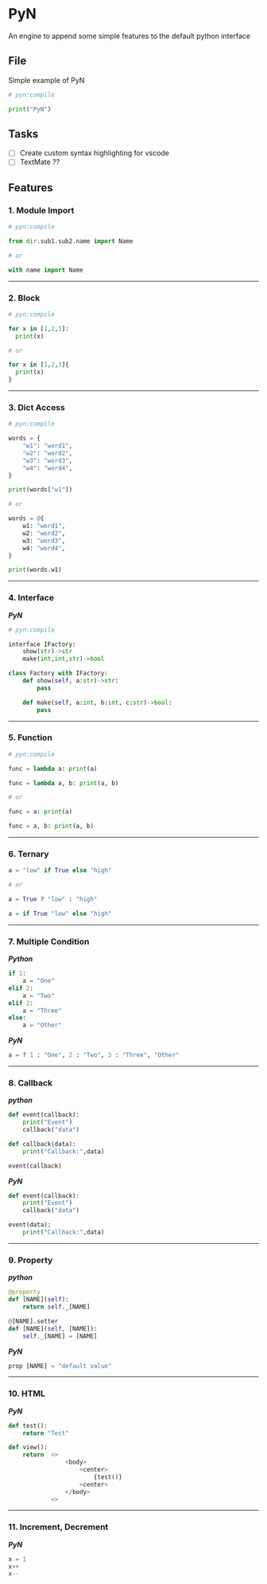 # PyN
An engine to append some simple features to the default python interface

## File
Simple example of PyN

```python
# pyn:compile

print("PyN")
```

## Tasks
- [ ] Create custom syntax highlighting for vscode
- [ ] TextMate ??

## Features

### 1. Module Import
```python
# pyn:compile

from dir.sub1.sub2.name import Name

# or

with name import Name

```

___


### 2. Block
```python
# pyn:compile

for x in [1,2,3]:
  print(x)

# or

for x in [1,2,3]{
  print(x)
}
```

___


### 3. Dict Access
```python
# pyn:compile

words = {
    "w1": "word1",
    "w2": "word2",
    "w3": "word3",
    "w4": "word4",
}

print(words["w1"])

# or

words = @{
    w1: "word1",
    w2: "word2",
    w3: "word3",
    w4: "word4",
}

print(words.w1)
```

___


### 4. Interface
***PyN***
```python
# pyn:compile

interface IFactory:
    show(str)->str
    make(int,int,str)->bool

class Factory with IFactory:
    def show(self, a:str)->str:    
        pass

    def make(self, a:int, b:int, c:str)->bool:    
        pass
```

___


### 5. Function
```python
# pyn:compile

func = lambda a: print(a)

func = lambda a, b: print(a, b)

# or

func = a: print(a)

func = a, b: print(a, b)
```

___


### 6. Ternary

```python
a = "low" if True else "high"

# or 

a = True ? "low" : "high"

a = if True "low" else "high"
```

___


### 7. Multiple Condition
***Python***
```python
if 1:
    a = "One"
elif 2:
    a = "Two"
elif 2:
    a = "Three"
else:
    a = "Other"

```

***PyN***
```python
a = ? 1 : "One", 2 : "Two", 3 : "Three", "Other"
```

___


### 8. Callback
***python***
```python
def event(callback):
    print("Event")
    callback("data")

def callback(data):
    print("Callback:",data)

event(callback)
```

***PyN***
```python
def event(callback):
    print("Event")
    callback("data")

event(data):
    print("Callback:",data)
```

___

### 9. Property
***python***
```python
@property
def [NAME](self):
    return self._[NAME]

@[NAME].setter
def [NAME](self, [NAME]):
    self._[NAME] = [NAME]
```

***PyN***
```python
prop [NAME] = "default value"
```

___

### 10. HTML
***PyN***
```python
def test():
    return "Test"

def view():
    return  <>
                <body>
                    <center>
                        {test()}
                    <center>
                </body>
            <>
```

___

### 11. Increment, Decrement
***PyN***
```python
x = 1
x++
x--
```